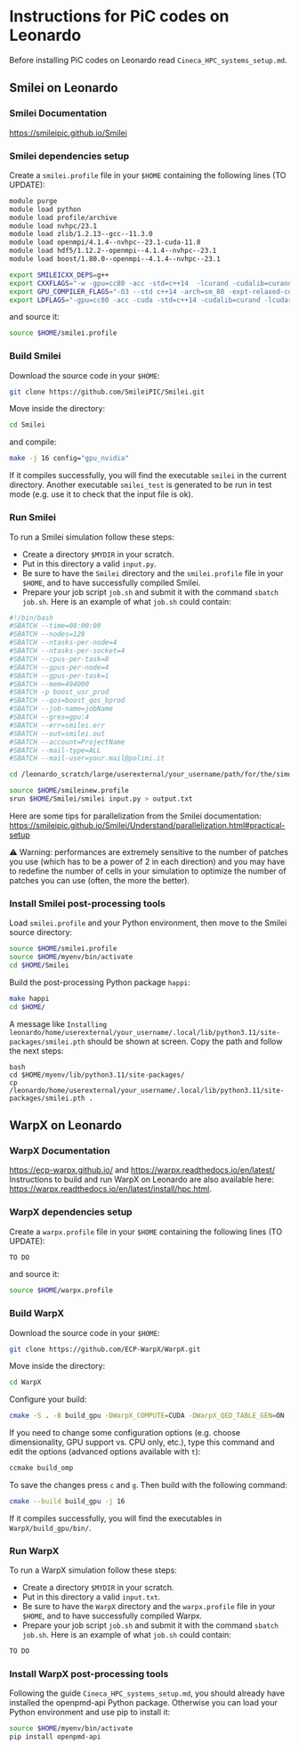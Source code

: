 # Instructions for PiC codes on Leonardo
Before installing PiC codes on Leonardo read `Cineca_HPC_systems_setup.md`.

## Smilei on Leonardo

### Smilei Documentation
https://smileipic.github.io/Smilei

### Smilei dependencies setup
Create a `smilei.profile` file in your `$HOME` containing the following lines (TO UPDATE):
```bash
module purge
module load python
module load profile/archive
module load nvhpc/23.1
module load zlib/1.2.13--gcc--11.3.0
module load openmpi/4.1.4--nvhpc--23.1-cuda-11.8
module load hdf5/1.12.2--openmpi--4.1.4--nvhpc--23.1
module load boost/1.80.0--openmpi--4.1.4--nvhpc--23.1

export SMILEICXX_DEPS=g++
export CXXFLAGS="-w -gpu=cc80 -acc -std=c++14  -lcurand -cudalib=curand -Minfo=accel -D__GCC_ATOMIC_TEST_AND_SET_TRUEVAL=1"
export GPU_COMPILER_FLAGS="-O3 --std c++14 -arch=sm_80 -expt-relaxed-constexpr"
export LDFLAGS="-gpu=cc80 -acc -cuda -std=c++14 -cudalib=curand -lcudart -lcurand -lacccuda"
```
and source it:
```bash
source $HOME/smilei.profile
```

### Build Smilei 
Download the source code in your `$HOME`:
```bash
git clone https://github.com/SmileiPIC/Smilei.git
```
Move inside the directory:
```bash
cd Smilei
``` 
and compile:
```bash
make -j 16 config="gpu_nvidia"
```
If it compiles successfully, you will find the executable `smilei` in the current directory. Another executable `smilei_test` is generated to be run in test mode (e.g. use it to check that the input file is ok).

### Run Smilei
To run a Smilei simulation follow these steps:
* Create a directory `$MYDIR` in your scratch.
* Put in this directory a valid `input.py`. 
* Be sure to have the `Smilei` directory and the `smilei.profile` file in your `$HOME`, and to have successfully compiled Smilei.
* Prepare your job script `job.sh` and submit it with the command `sbatch job.sh`.
Here is an example of what `job.sh` could contain:
```bash
#!/bin/bash
#SBATCH --time=08:00:00
#SBATCH --nodes=128
#SBATCH --ntasks-per-node=4
#SBATCH --ntasks-per-socket=4
#SBATCH --cpus-per-task=8
#SBATCH --gpus-per-node=4
#SBATCH --gpus-per-task=1
#SBATCH --mem=494000
#SBATCH -p boost_usr_prod
#SBATCH --qos=boost_qos_bprod
#SBATCH --job-name=jobName
#SBATCH --gres=gpu:4
#SBATCH --err=smilei.err
#SBATCH --out=smilei.out
#SBATCH --account=ProjectName
#SBATCH --mail-type=ALL
#SBATCH --mail-user=your.mail@polimi.it

cd /leonardo_scratch/large/userexternal/your_username/path/for/the/simulation

source $HOME/smileinew.profile
srun $HOME/Smilei/smilei input.py > output.txt
```
Here are some tips for parallelization from the Smilei documentation: https://smileipic.github.io/Smilei/Understand/parallelization.html#practical-setup

:warning: Warning: performances are extremely sensitive to the number of patches you use (which has to be a power of 2 in each direction) and you may have to redefine the number of cells in your simulation to optimize the number of patches you can use (often, the more the better).

### Install Smilei post-processing tools
Load `smilei.profile` and your Python environment, then move to the Smilei source directory:
```bash
source $HOME/smilei.profile
source $HOME/myenv/bin/activate
cd $HOME/Smilei
```
Build the post-processing Python package `happi`:
```bash
make happi
cd $HOME/
```
A message like `Installing leonardo/home/userexternal/your_username/.local/lib/python3.11/site-packages/smilei.pth` should be shown at screen. Copy the path and follow the next steps:
```
bash
cd $HOME/myenv/lib/python3.11/site-packages/
cp /leonardo/home/userexternal/your_username/.local/lib/python3.11/site-packages/smilei.pth .
```
## WarpX on Leonardo

### WarpX Documentation
https://ecp-warpx.github.io/  and https://warpx.readthedocs.io/en/latest/
Instructions to build and run WarpX on Leonardo are also available here: https://warpx.readthedocs.io/en/latest/install/hpc.html.

### WarpX dependencies setup
Create a `warpx.profile` file in your `$HOME` containing the following lines (TO UPDATE):
```bash
TO DO
```
and source it:
```bash
source $HOME/warpx.profile
```
### Build WarpX
Download the source code in your `$HOME`:
```bash
git clone https://github.com/ECP-WarpX/WarpX.git
```
Move inside the directory:
```bash
cd WarpX
``` 
Configure your build:
```bash
cmake -S . -B build_gpu -DWarpX_COMPUTE=CUDA -DWarpX_QED_TABLE_GEN=ON -DWarpX_DIMS="1;2;RZ;3"
```
If you need to change some configuration options (e.g. choose dimensionality, GPU support vs. CPU only, etc.), type this command and edit the options (advanced options available with `t`):
```bash
ccmake build_omp
```
To save the changes press `c` and `g`. Then build with the following command:
```bash
cmake --build build_gpu -j 16
```
If it compiles successfully, you will find the executables in `WarpX/build_gpu/bin/`.

### Run WarpX
To run a WarpX simulation follow these steps:
* Create a directory `$MYDIR` in your scratch.
* Put in this directory a valid `input.txt`. 
* Be sure to have the `WarpX` directory and the `warpx.profile` file in your `$HOME`, and to have successfully compiled Warpx.
* Prepare your job script `job.sh` and submit it with the command `sbatch job.sh`. Here is an example of what `job.sh` could contain:
```bash
TO DO
```

### Install WarpX post-processing tools
Following the guide `Cineca_HPC_systems_setup.md`, you should already have installed the openpmd-api Python package. Otherwise you can load your Python environment and use pip to install it:
```bash
source $HOME/myenv/bin/activate
pip install openpmd-api
```

